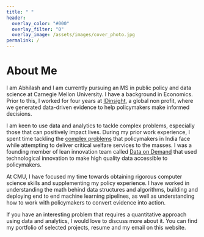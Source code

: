 ```yaml
---
title: " "
header:
  overlay_color: "#000"
  overlay_filter: "0"
  overlay_image: /assets/images/cover_photo.jpg
permalink: /
---
```


# About Me

I am Abhilash and I am currently pursuing an MS in public policy and data science at Carnegie Mellon University. I have a background in Economics. Prior to this, I worked for four years at [IDinsight][1], a global non profit, where we generated data-driven evidence to help policymakers make informed decisions. 

I am keen to use data and analytics to tackle complex problems, especially those that can positively impact lives. During my prior work experience, I spent time tackling the [complex problems][2] that policymakers in India face while attempting to deliver critical welfare services to the masses. I was a founding member of lean innovation team called [Data on Demand][3] that used technological innovation to make high quality data accessible to policymakers. 

At CMU, I have focused my time towards obtaining rigorous computer science skills and supplementing my policy experience. I have worked in understanding the math behind data structures and algorithms, building and deploying end to end machine learning pipelines, as well as understanding how to work with policymakers to convert evidence into action. 

If you have an interesting problem that requires a quantitative approach using data and analytics, I would love to discuss more about it. You can find my portfolio of selected projects, resume and my email on this website. 

[1]: https://www.idinsight.org/
[2]: https://www.idinsight.org/project/transforming-how-the-indian-government-improves-peoples-lives/
[3]: https://www.idinsight.org/services/data-on-demand/


